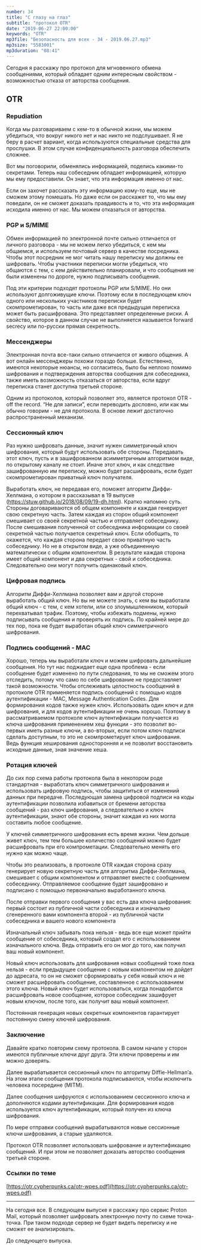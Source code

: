 ```yaml
---
number: 34 
title: "С глазу на глаз"
subtitle: "протокол OTR"
date: "2019-06-27 22:00:00"
keywords: "OTR"
mp3file: "Безопасность для всех - 34 - 2019.06.27.mp3"
mp3size: "5583001"
mp3duration: "08:41"
---
```


Сегодня я расскажу про протокол для мгновенного обмена сообщениями, который обладает одним интересным свойством - возможностью отказа от авторства сообщения.

<!--more-->

## OTR

### Repudiation

Когда мы разговариваем с кем-то в обычной жизни, мы можем убедиться, что вокруг никого нет и нас никто не подслушивает. Я не беру в расчет вариант, когда используются специальные средства для прослушки. В этом случае конфиденциальность разговора обеспечить сложнее.

Вот мы поговорили, обменялись информацией, поделись какими-то секретами. Теперь наш собеседник обладает информацией, которую мы ему предоставили. Он знает, что эта информация именно от нас.

Если он захочет рассказать эту информацию кому-то еще, мы не сможем этому помешать. Но даже если он расскажет то, что мы ему поведали, он не сможет доказать правдивость и то, что эта информация исходила именно от нас. Мы можем отказаться от авторства.

### PGP и S/MIME

Обмен информацией по электронной почте сильно отличается от личного разговора - мы не можем легко убедиться, с кем мы общаемся, и используем почтовый сервер в качестве посредника. Чтобы этот посредник не мог читать нашу переписку мы должны ее шифровать. Чтобы участники переписки могли убедиться, что общаются с тем, с кем действительно планировали, и что сообщения не были изменены по дороге, нужно подписывать сообщения.

Под эти критерии подходят протоколы PGP или S/MIME. Но они используют долгоживущие ключи. Поэтому если в последующем ключ одного или нескольких участников переписки будет скомпрометирован, то часть или даже вся предыдущая переписка может быть расшифрована. Это представляет определенные риски. А свойство, которое в данном случае не выполняется называется forward secrecy или по-русски прямая секретность.

### Мессенджеры

Электронная почта все-таки сильно отличается от живого общения. А вот онлайн мессенджеры похожи гораздо больше. Естественно, имеются некоторые нюансы, но согласитесь, было бы неплохо помимо шифрования и подтверждения авторства  сообщения для собеседника, также иметь возможность отказаться от авторства, если вдруг переписка станет доступна третьей стороне.

Одним из протоколов, который позволяет это, является протокол OTR - off the record. “Не для записи”, если переводить дословно, или как мы обычно говорим - не для протокола. В основе лежит достаточно распространенный механизм.

### Сессионный ключ

Раз нужно шифровать данные, значит нужен симметричный ключ шифрования, который будут использовать обе стороны. Передавать этот ключ, пусть и в зашифрованном асимметричным алгоритмом виде, по открытому каналу не стоит. Иначе этот ключ, и как следствие зашифрованную им переписку, можно будет расшифровать, если будет скомпрометирован приватный ключ получателя.

Выработать ключ, не передавая его, поможет алгоритм Диффи-Хеллмана, о котором я рассказывал в 19 выпуске (https://stuw.github.io/2018/08/09/19-dh.html). Кратко напомню суть. Стороны договариваются об общем компоненте и каждая генерирует свою секретную часть. Затем каждая из сторон общий компонент смешивает со своей секретной частью и отправляет собеседнику. После смешивания полученной от собеседника информации со своей секретной частью получается секретный ключ. Если обобщить, то окажется, что каждая сторона передает свою приватную часть собеседнику. Но не в открытом виде, а уже объединенную математически с общим компонентом. В результате каждая сторона имеет общий компонент и два секретных - свой и собеседника. Следовательно они могут получить одинаковый ключ.

### Цифровая подпись

Алгоритм Диффи-Хеллмана позволяет вам и другой стороне выработать общий ключ. Но вы не можете знать, с кем вы выработали общий ключ - с тем, с кем хотели, или со злоумышленником, который перехватывал трафик. Поэтому, чтобы избежать подмены, нужно подписывать сообщения и проверять их подпись. По крайней мере до тех пор, пока не будет выработан общий ключ симметричного шифрования.

### Подпись сообщений - MAC

Хорошо, теперь мы выработали ключ и можем шифровать дальнейшие сообщения. Но тут нас поджидает еще одна проблема - если сообщение будет изменено по пути следования, то мы не сможем этого отследить, потому что само по себе шифрование не предоставляет такой возможности. Чтобы отслеживать целостность сообщений в протоколе OTR применяется подпись сообщений с помощью кодов аутентификации - MAC, Message Authentication Codes. Для формирования кодов также нужен ключ. Использовать один ключ и для шифрования, и для кодов аутентификации не очень хорошо. Поэтому в рассматриваемом протоколе ключ аутентификации получается из ключа шифрования применением хеш функции - это позволит во-первых иметь разные ключи, а во-вторых, если потом ключ подписи сделать доступным, то это не скомпрометирует ключ шифрования. Ведь функция хеширования односторонняя и не позволит восстановить исходные данные, зная значение хеша.

### Ротация ключей

До сих пор схема работы протокола была в некотором роде стандартная - выработать ключ симметричного шифрования и использовать цифровую подпись, чтобы защититься от изменений данных при передаче. Последующая замена цифровой подписи на коды аутентификации позволила избавиться от бремени авторства сообщений - раз ключ шифрования, а следовательно и ключ аутентификации, знают обе стороны, значит каждая из них могла составить любое сообщение.

У ключей симметричного шифрования есть время жизни. Чем дольше живет ключ, тем тем большее количество сообщений можно будет расшифровать при его компрометации. Следовательно менять его нужно как можно чаще.

Чтобы это реализовать, в протоколе OTR каждая сторона сразу генерирует новую секретную часть для алгоритма Диффи-Хеллмана, смешивает с общим компонентом и отправляет вместе с сообщением собеседнику. Отправляемое сообщение будет зашифровано и подписано с помощью первоначально выработанного ключа.

После отправки первого сообщения у вас есть два ключа шифрования:
первый состоит из публичной части собеседника и изначально сгенеренного вами компонента
второй - из публичной части собеседника и вашего нового компонента

Изначальный ключ забывать пока нельзя - ведь все еще может прийти сообщение от собеседника, который создал его с использованием изначального ключа. Ведь отправить его он мог до того, как получил ваш новый компонент.

Новый ключ использовать для шифрования новых сообщений тоже пока нельзя - если предыдущее сообщение с новым компонентом не дойдет до адресата, то он не сможет сформировать у себя новый ключ и не сможет расшифровать сообщение, составленное с использованием этого ключа. Новый ключ будет использоваться, когда понадобится расшифровать новое сообщение, которое собеседник зашифрует новым ключом, после того, как получит ваш новый компонент.

Постоянная генерация новых секретных компонентов гарантирует постоянную смену ключей шифрования.

### Заключение

Давайте кратко повторим схему протокола. В самом начале у сторон имеются публичные ключи друг друга. Эти ключи проверены и им можно доверять.

Далее вырабатывается сессионный ключ по алгоритму Diffie-Hellman’а. На этом этапе сообщения протокола подписываются, чтобы исключить человека посередине (MITM).

Далее сообщения шифруются с использованием сессионного ключа и дополняются кодами аутентификации. Для формирования кодов используется ключ аутентификации, который получен из ключа шифрования.

По мере отправки сообщений вырабатываются новые сессионные ключи шифрования, а старые удаляются.

Протокол OTR позволяет использовать шифрование и аутентификацию сообщений. И при этом не позволяет доказать авторство сообщения третьей стороне.

### Ссылки по теме

[https://otr.cypherpunks.ca/otr-wpes.pdf](https://otr.cypherpunks.ca/otr-wpes.pdf)

---

На сегодня все. В следующем выпуске я расскажу про сервис Proton Mail, который позволяет шифровать электронную почту по схеме точка-точка. При таком подходе сервер не будет видеть переписку и не сможет ее анализировать.

До следующего выпуска.

